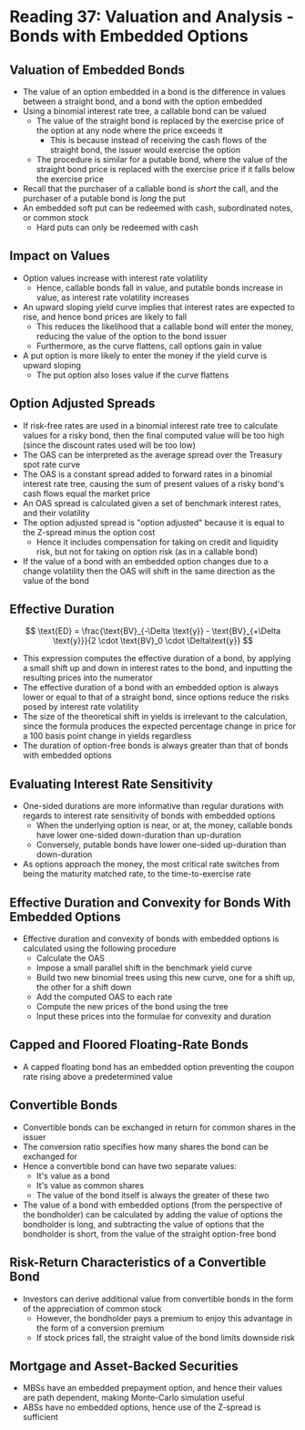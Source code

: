 # Reading 37: Valuation and Analysis - Bonds with Embedded Options

## Valuation of Embedded Bonds

- The value of an option embedded in a bond is the difference in values between a straight bond, and a bond with the option embedded
- Using a binomial interest rate tree, a callable bond can be valued
  - The value of the straight bond is replaced by the exercise price of the option at any node where the price exceeds it
    - This is because instead of receiving the cash flows of the straight bond, the issuer would exercise the option
  - The procedure is similar for a putable bond, where the value of the straight bond price is replaced with the exercise price if it falls below the exercise price
- Recall that the purchaser of a callable bond is *short* the call, and the purchaser of a putable bond is *long* the put
- An embedded soft put can be redeemed with cash, subordinated notes, or common stock
  - Hard puts can only be redeemed with cash

## Impact on Values

- Option values increase with interest rate volatility
  - Hence, callable bonds fall in value, and putable bonds increase in value, as interest rate volatility increases
- An upward sloping yield curve implies that interest rates are expected to rise, and hence bond prices are likely to fall
  - This reduces the likelihood that a callable bond will enter the money, reducing the value of the option to the bond issuer
  - Furthermore, as the curve flattens, call options gain in value
- A put option is more likely to enter the money if the yield curve is upward sloping
  - The put option also loses value if the curve flattens

## Option Adjusted Spreads

- If risk-free rates are used in a binomial interest rate tree to calculate values for a risky bond, then the final computed value will be too high (since the discount rates used will be too low)
- The OAS can be interpreted as the average spread over the Treasury spot rate curve
- The OAS is a constant spread added to forward rates in a binomial interest rate tree, causing the sum of present values of a risky bond's cash flows equal the market price
- An OAS spread is calculated given a set of benchmark interest rates, and their volatility
- The option adjusted spread is "option adjusted" because it is equal to the Z-spread minus the option cost
  - Hence it includes compensation for taking on credit and liquidity risk, but not for taking on option risk (as in a callable bond)
- If the value of a bond with an embedded option changes due to a change volatility then the OAS will shift in the same direction as the value of the bond

## Effective Duration

$$
\text{ED} = \frac{\text{BV}_{-\Delta \text{y}} - \text{BV}_{+\Delta \text{y}}}{2 \cdot \text{BV}_0 \cdot \Delta\text{y}}
$$

- This expression computes the effective duration of a bond, by applying a small shift up and down in interest rates to the bond, and inputting the resulting prices into the numerator
- The effective duration of a bond with an embedded option is always lower or equal to that of a straight bond, since options reduce the risks posed by interest rate volatility
- The size of the theoretical shift in yields is irrelevant to the calculation, since the formula produces the expected percentage change in price for a 100 basis point change in yields regardless
- The duration of option-free bonds is always greater than that of bonds with embedded options

## Evaluating Interest Rate Sensitivity

- One-sided durations are more informative than regular durations with regards to interest rate sensitivity of bonds with embedded options
  - When the underlying option is near, or at, the money, callable bonds have lower one-sided down-duration than up-duration
  - Conversely, putable bonds have lower one-sided up-duration than down-duration
- As options approach the money, the most critical rate switches from being the maturity matched rate, to the time-to-exercise rate

## Effective Duration and Convexity for Bonds With Embedded Options

- Effective duration and convexity of bonds with embedded options is calculated using the following procedure
  - Calculate the OAS
  - Impose a small parallel shift in the benchmark yield curve
  - Build two new binomial trees using this new curve, one for a shift up, the other for a shift down
  - Add the computed OAS to each rate
  - Compute the new prices of the bond using the tree
  - Input these prices into the formulae for convexity and duration

## Capped and Floored Floating-Rate Bonds

- A capped floating bond has an embedded option preventing the coupon rate rising above a predetermined value

## Convertible Bonds

- Convertible bonds can be exchanged in return for common shares in the issuer
- The conversion ratio specifies how many shares the bond can be exchanged for
- Hence a convertible bond can have two separate values:
  - It's value as a bond
  - It's value as common shares
  - The value of the bond itself is always the greater of these two
- The value of a bond with embedded options (from the perspective of the bondholder) can be calculated by adding the value of options the bondholder is long, and subtracting the value of options that the bondholder is short, from the value of the straight option-free bond

## Risk-Return Characteristics of a Convertible Bond

- Investors can derive additional value from convertible bonds in the form of the appreciation of common stock
  - However, the bondholder pays a premium to enjoy this advantage in the form of a conversion premium
  - If stock prices fall, the straight value of the bond limits downside risk

## Mortgage and Asset-Backed Securities

- MBSs have an embedded prepayment option, and hence their values are path dependent, making Monte-Carlo simulation useful
- ABSs have no embedded options, hence use of the Z-spread is sufficient